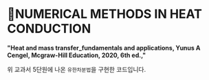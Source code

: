 # :volcano:NUMERICAL METHODS IN HEAT CONDUCTION

**"Heat and mass transfer_fundamentals and applications, Yunus A Cengel, Mcgraw-Hill Education, 2020, 6th ed.,"**



위 교과서 5단원에 나온 `유한차분법`을 구현한 코드입니다.